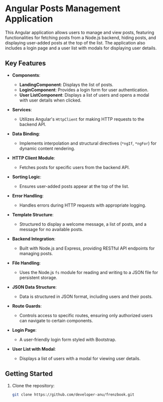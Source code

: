 # Angular Posts Management Application

This Angular application allows users to manage and view posts, featuring functionalities for fetching posts from a Node.js backend, hiding posts, and displaying user-added posts at the top of the list. The application also includes a login page and a user list with modals for displaying user details.

## Key Features

- **Components**:
  - **LandingComponent**: Displays the list of posts.
  - **LoginComponent**: Provides a login form for user authentication.
  - **User  ListComponent**: Displays a list of users and opens a modal with user details when clicked.

- **Services**:
  - Utilizes Angular's `HttpClient` for making HTTP requests to the backend API.

- **Data Binding**:
  - Implements interpolation and structural directives (`*ngIf`, `*ngFor`) for dynamic content rendering.

- **HTTP Client Module**:
  - Fetches posts for specific users from the backend API.

- **Sorting Logic**:
  - Ensures user-added posts appear at the top of the list.

- **Error Handling**:
  - Handles errors during HTTP requests with appropriate logging.

- **Template Structure**:
  - Structured to display a welcome message, a list of posts, and a message for no available posts.

- **Backend Integration**:
  - Built with Node.js and Express, providing RESTful API endpoints for managing posts.

- **File Handling**:
  - Uses the Node.js `fs` module for reading and writing to a JSON file for persistent storage.

- **JSON Data Structure**:
  - Data is structured in JSON format, including users and their posts.

- **Route Guards**:
  - Controls access to specific routes, ensuring only authorized users can navigate to certain components.

- **Login Page**:
  - A user-friendly login form styled with Bootstrap.

- **User  List with Modal**:
  - Displays a list of users with a modal for viewing user details.

## Getting Started

1. Clone the repository:
   ```bash
   git clone https://github.com/developer-anu/frenzbook.git
